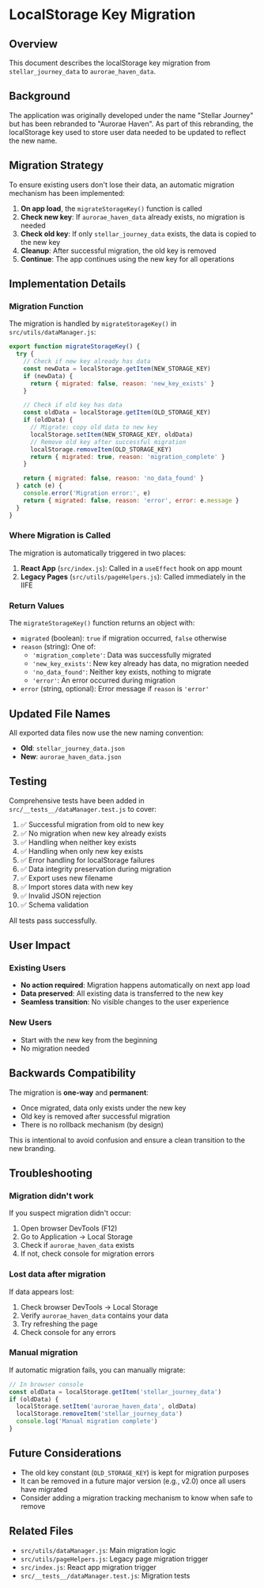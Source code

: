 # LocalStorage Key Migration

## Overview

This document describes the localStorage key migration from `stellar_journey_data` to `aurorae_haven_data`.

## Background

The application was originally developed under the name "Stellar Journey" but has been rebranded to "Aurorae Haven". As part of this rebranding, the localStorage key used to store user data needed to be updated to reflect the new name.

## Migration Strategy

To ensure existing users don't lose their data, an automatic migration mechanism has been implemented:

1. **On app load**, the `migrateStorageKey()` function is called
2. **Check new key**: If `aurorae_haven_data` already exists, no migration is needed
3. **Check old key**: If only `stellar_journey_data` exists, the data is copied to the new key
4. **Cleanup**: After successful migration, the old key is removed
5. **Continue**: The app continues using the new key for all operations

## Implementation Details

### Migration Function

The migration is handled by `migrateStorageKey()` in `src/utils/dataManager.js`:

```javascript
export function migrateStorageKey() {
  try {
    // Check if new key already has data
    const newData = localStorage.getItem(NEW_STORAGE_KEY)
    if (newData) {
      return { migrated: false, reason: 'new_key_exists' }
    }

    // Check if old key has data
    const oldData = localStorage.getItem(OLD_STORAGE_KEY)
    if (oldData) {
      // Migrate: copy old data to new key
      localStorage.setItem(NEW_STORAGE_KEY, oldData)
      // Remove old key after successful migration
      localStorage.removeItem(OLD_STORAGE_KEY)
      return { migrated: true, reason: 'migration_complete' }
    }

    return { migrated: false, reason: 'no_data_found' }
  } catch (e) {
    console.error('Migration error:', e)
    return { migrated: false, reason: 'error', error: e.message }
  }
}
```

### Where Migration is Called

The migration is automatically triggered in two places:

1. **React App** (`src/index.js`): Called in a `useEffect` hook on app mount
2. **Legacy Pages** (`src/utils/pageHelpers.js`): Called immediately in the IIFE

### Return Values

The `migrateStorageKey()` function returns an object with:

- `migrated` (boolean): `true` if migration occurred, `false` otherwise
- `reason` (string): One of:
  - `'migration_complete'`: Data was successfully migrated
  - `'new_key_exists'`: New key already has data, no migration needed
  - `'no_data_found'`: Neither key exists, nothing to migrate
  - `'error'`: An error occurred during migration
- `error` (string, optional): Error message if `reason` is `'error'`

## Updated File Names

All exported data files now use the new naming convention:

- **Old**: `stellar_journey_data.json`
- **New**: `aurorae_haven_data.json`

## Testing

Comprehensive tests have been added in `src/__tests__/dataManager.test.js` to cover:

1. ✅ Successful migration from old to new key
2. ✅ No migration when new key already exists
3. ✅ Handling when neither key exists
4. ✅ Handling when only new key exists
5. ✅ Error handling for localStorage failures
6. ✅ Data integrity preservation during migration
7. ✅ Export uses new filename
8. ✅ Import stores data with new key
9. ✅ Invalid JSON rejection
10. ✅ Schema validation

All tests pass successfully.

## User Impact

### Existing Users

- **No action required**: Migration happens automatically on next app load
- **Data preserved**: All existing data is transferred to the new key
- **Seamless transition**: No visible changes to the user experience

### New Users

- Start with the new key from the beginning
- No migration needed

## Backwards Compatibility

The migration is **one-way** and **permanent**:

- Once migrated, data only exists under the new key
- Old key is removed after successful migration
- There is no rollback mechanism (by design)

This is intentional to avoid confusion and ensure a clean transition to the new branding.

## Troubleshooting

### Migration didn't work

If you suspect migration didn't occur:

1. Open browser DevTools (F12)
2. Go to Application → Local Storage
3. Check if `aurorae_haven_data` exists
4. If not, check console for migration errors

### Lost data after migration

If data appears lost:

1. Check browser DevTools → Local Storage
2. Verify `aurorae_haven_data` contains your data
3. Try refreshing the page
4. Check console for any errors

### Manual migration

If automatic migration fails, you can manually migrate:

```javascript
// In browser console
const oldData = localStorage.getItem('stellar_journey_data')
if (oldData) {
  localStorage.setItem('aurorae_haven_data', oldData)
  localStorage.removeItem('stellar_journey_data')
  console.log('Manual migration complete')
}
```

## Future Considerations

- The old key constant (`OLD_STORAGE_KEY`) is kept for migration purposes
- It can be removed in a future major version (e.g., v2.0) once all users have migrated
- Consider adding a migration tracking mechanism to know when safe to remove

## Related Files

- `src/utils/dataManager.js`: Main migration logic
- `src/utils/pageHelpers.js`: Legacy page migration trigger
- `src/index.js`: React app migration trigger
- `src/__tests__/dataManager.test.js`: Migration tests
